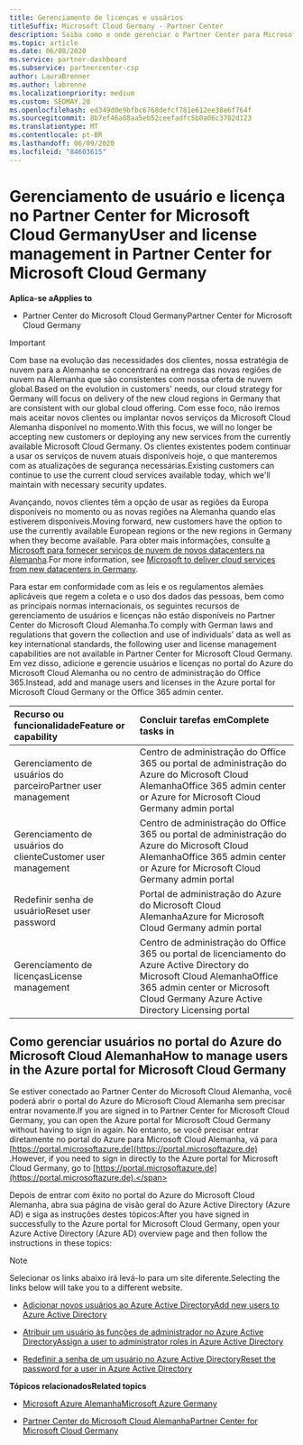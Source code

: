 ```yaml
---
title: Gerenciamento de licenças e usuários
titleSuffix: Microsoft Cloud Germany - Partner Center
description: Saiba como e onde gerenciar o Partner Center para Microsoft Cloud parceiros, clientes e licenças da Alemanha, bem como redefinições de senha.
ms.topic: article
ms.date: 06/08/2020
ms.service: partner-dashboard
ms.subservice: partnercenter-csp
author: LauraBrenner
ms.author: labrenne
ms.localizationpriority: medium
ms.custom: SEOMAY.20
ms.openlocfilehash: ed349d0e9bfbc6768defcf781e612ee38e6f764f
ms.sourcegitcommit: 8b7ef46a88aa5eb52ceefadfc5b0a06c3702d123
ms.translationtype: MT
ms.contentlocale: pt-BR
ms.lasthandoff: 06/09/2020
ms.locfileid: "84603615"
---
```

# <a name="user-and-license-management-in-partner-center-for-microsoft-cloud-germany"></a><span data-ttu-id="8bbd1-103">Gerenciamento de usuário e licença no Partner Center for Microsoft Cloud Germany</span><span class="sxs-lookup"><span data-stu-id="8bbd1-103">User and license management in Partner Center for Microsoft Cloud Germany</span></span>

<span data-ttu-id="8bbd1-104">**Aplica-se a**</span><span class="sxs-lookup"><span data-stu-id="8bbd1-104">**Applies to**</span></span>

-  <span data-ttu-id="8bbd1-105">Partner Center do Microsoft Cloud Germany</span><span class="sxs-lookup"><span data-stu-id="8bbd1-105">Partner Center for Microsoft Cloud Germany</span></span>

> [!IMPORTANT]
> <span data-ttu-id="8bbd1-106">Com base na evolução das necessidades dos clientes, nossa estratégia de nuvem para a Alemanha se concentrará na entrega das novas regiões de nuvem na Alemanha que são consistentes com nossa oferta de nuvem global.</span><span class="sxs-lookup"><span data-stu-id="8bbd1-106">Based on the evolution in customers' needs, our cloud strategy for Germany will focus on delivery of the new cloud regions in Germany that are consistent with our global cloud offering.</span></span> <span data-ttu-id="8bbd1-107">Com esse foco, não iremos mais aceitar novos clientes ou implantar novos serviços da Microsoft Cloud Alemanha disponível no momento.</span><span class="sxs-lookup"><span data-stu-id="8bbd1-107">With this focus, we will no longer be accepting new customers or deploying any new services from the currently available Microsoft Cloud Germany.</span></span> <span data-ttu-id="8bbd1-108">Os clientes existentes podem continuar a usar os serviços de nuvem atuais disponíveis hoje, o que manteremos com as atualizações de segurança necessárias.</span><span class="sxs-lookup"><span data-stu-id="8bbd1-108">Existing customers can continue to use the current cloud services available today, which we'll maintain with necessary security updates.</span></span>
>  
> <span data-ttu-id="8bbd1-109">Avançando, novos clientes têm a opção de usar as regiões da Europa disponíveis no momento ou as novas regiões na Alemanha quando elas estiverem disponíveis.</span><span class="sxs-lookup"><span data-stu-id="8bbd1-109">Moving forward, new customers have the option to use the currently available European regions or the new regions in Germany when they become available.</span></span> <span data-ttu-id="8bbd1-110">Para obter mais informações, consulte [a Microsoft para fornecer serviços de nuvem de novos datacenters na Alemanha](https://news.microsoft.com/europe/2018/08/31/microsoft-to-deliver-cloud-services-from-new-datacentres-in-germany-in-2019-to-meet-evolving-customer-needs/).</span><span class="sxs-lookup"><span data-stu-id="8bbd1-110">For more information, see [Microsoft to deliver cloud services from new datacenters in Germany](https://news.microsoft.com/europe/2018/08/31/microsoft-to-deliver-cloud-services-from-new-datacentres-in-germany-in-2019-to-meet-evolving-customer-needs/).</span></span>

<span data-ttu-id="8bbd1-111">Para estar em conformidade com as leis e os regulamentos alemães aplicáveis que regem a coleta e o uso dos dados das pessoas, bem como as principais normas internacionais, os seguintes recursos de gerenciamento de usuários e licenças não estão disponíveis no Partner Center do Microsoft Cloud Alemanha.</span><span class="sxs-lookup"><span data-stu-id="8bbd1-111">To comply with German laws and regulations that govern the collection and use of individuals' data as well as key international standards, the following user and license management capabilities are not available in Partner Center for Microsoft Cloud Germany.</span></span> <span data-ttu-id="8bbd1-112">Em vez disso, adicione e gerencie usuários e licenças no portal do Azure do Microsoft Cloud Alemanha ou no centro de administração do Office 365.</span><span class="sxs-lookup"><span data-stu-id="8bbd1-112">Instead, add and manage users and licenses in the Azure portal for Microsoft Cloud Germany or the Office 365 admin center.</span></span>

<span data-ttu-id="8bbd1-113">Recurso ou funcionalidade</span><span class="sxs-lookup"><span data-stu-id="8bbd1-113">Feature or capability</span></span> | <span data-ttu-id="8bbd1-114">Concluir tarefas em</span><span class="sxs-lookup"><span data-stu-id="8bbd1-114">Complete tasks in</span></span>
:--- | :---
<span data-ttu-id="8bbd1-115">Gerenciamento de usuários do parceiro</span><span class="sxs-lookup"><span data-stu-id="8bbd1-115">Partner user management</span></span> | <span data-ttu-id="8bbd1-116">Centro de administração do Office 365 ou portal de administração do Azure do Microsoft Cloud Alemanha</span><span class="sxs-lookup"><span data-stu-id="8bbd1-116">Office 365 admin center or Azure for Microsoft Cloud Germany admin portal</span></span>
<span data-ttu-id="8bbd1-117">Gerenciamento de usuários do cliente</span><span class="sxs-lookup"><span data-stu-id="8bbd1-117">Customer user management</span></span> | <span data-ttu-id="8bbd1-118">Centro de administração do Office 365 ou portal de administração do Azure do Microsoft Cloud Alemanha</span><span class="sxs-lookup"><span data-stu-id="8bbd1-118">Office 365 admin center or Azure for Microsoft Cloud Germany admin portal</span></span>
<span data-ttu-id="8bbd1-119">Redefinir senha de usuário</span><span class="sxs-lookup"><span data-stu-id="8bbd1-119">Reset user password</span></span> | <span data-ttu-id="8bbd1-120">Portal de administração do Azure do Microsoft Cloud Alemanha</span><span class="sxs-lookup"><span data-stu-id="8bbd1-120">Azure for Microsoft Cloud Germany admin portal</span></span>
<span data-ttu-id="8bbd1-121">Gerenciamento de licenças</span><span class="sxs-lookup"><span data-stu-id="8bbd1-121">License management</span></span> | <span data-ttu-id="8bbd1-122">Centro de administração do Office 365 ou portal de licenciamento do Azure Active Directory do Microsoft Cloud Alemanha</span><span class="sxs-lookup"><span data-stu-id="8bbd1-122">Office 365 admin center or Microsoft Cloud Germany Azure Active Directory Licensing portal</span></span>

## <a name="how-to-manage-users-in-the-azure-portal-for-microsoft-cloud-germany"></a><span data-ttu-id="8bbd1-123">Como gerenciar usuários no portal do Azure do Microsoft Cloud Alemanha</span><span class="sxs-lookup"><span data-stu-id="8bbd1-123">How to manage users in the Azure portal for Microsoft Cloud Germany</span></span> 

<span data-ttu-id="8bbd1-124">Se estiver conectado ao Partner Center do Microsoft Cloud Alemanha, você poderá abrir o portal do Azure do Microsoft Cloud Alemanha sem precisar entrar novamente.</span><span class="sxs-lookup"><span data-stu-id="8bbd1-124">If you are signed in to Partner Center for Microsoft Cloud Germany, you can open the Azure portal for Microsoft Cloud Germany without having to sign in again.</span></span> <span data-ttu-id="8bbd1-125">No entanto, se você precisar entrar diretamente no portal do Azure para Microsoft Cloud Alemanha, vá para [https://portal.microsoftazure.de](https://portal.microsoftazure.de) .</span><span class="sxs-lookup"><span data-stu-id="8bbd1-125">However, if you need to sign in directly to the Azure portal for Microsoft Cloud Germany, go to [https://portal.microsoftazure.de](https://portal.microsoftazure.de).</span></span> 

<span data-ttu-id="8bbd1-126">Depois de entrar com êxito no portal do Azure do Microsoft Cloud Alemanha, abra sua página de visão geral do Azure Active Directory (Azure AD) e siga as instruções destes tópicos:</span><span class="sxs-lookup"><span data-stu-id="8bbd1-126">After you have signed in successfully to the Azure portal for Microsoft Cloud Germany, open your Azure Active Directory (Azure AD) overview page and then follow the instructions in these topics:</span></span>

> [!NOTE]  
> <span data-ttu-id="8bbd1-127">Selecionar os links abaixo irá levá-lo para um site diferente.</span><span class="sxs-lookup"><span data-stu-id="8bbd1-127">Selecting the links below will take you to a different website.</span></span> 

-  [<span data-ttu-id="8bbd1-128">Adicionar novos usuários ao Azure Active Directory</span><span class="sxs-lookup"><span data-stu-id="8bbd1-128">Add new users to Azure Active Directory</span></span>](https://docs.microsoft.com/azure/active-directory/active-directory-users-create-azure-portal)

-  [<span data-ttu-id="8bbd1-129">Atribuir um usuário às funções de administrador no Azure Active Directory</span><span class="sxs-lookup"><span data-stu-id="8bbd1-129">Assign a user to administrator roles in Azure Active Directory</span></span>](https://docs.microsoft.com/azure/active-directory/active-directory-users-assign-role-azure-portal)

-  [<span data-ttu-id="8bbd1-130">Redefinir a senha de um usuário no Azure Active Directory</span><span class="sxs-lookup"><span data-stu-id="8bbd1-130">Reset the password for a user in Azure Active Directory</span></span>](https://docs.microsoft.com/azure/active-directory/active-directory-users-reset-password-azure-portal)

<span data-ttu-id="8bbd1-131">**Tópicos relacionados**</span><span class="sxs-lookup"><span data-stu-id="8bbd1-131">**Related topics**</span></span>

-  [<span data-ttu-id="8bbd1-132">Microsoft Azure Alemanha</span><span class="sxs-lookup"><span data-stu-id="8bbd1-132">Microsoft Azure Germany</span></span>](https://azure.microsoft.com/global-infrastructure/germany/)

-  [<span data-ttu-id="8bbd1-133">Partner Center do Microsoft Cloud Alemanha</span><span class="sxs-lookup"><span data-stu-id="8bbd1-133">Partner Center for Microsoft Cloud Germany</span></span>](partner-center-for-microsoft-cloud-germany.md)


